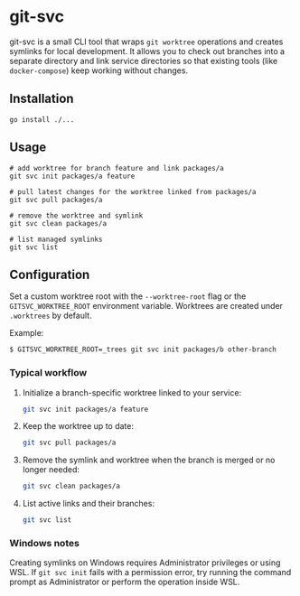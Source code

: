 # git-svc

git-svc is a small CLI tool that wraps `git worktree` operations and
creates symlinks for local development. It allows you to check out
branches into a separate directory and link service directories so that
existing tools (like `docker-compose`) keep working without changes.

## Installation

```
go install ./...
```

## Usage

```
# add worktree for branch feature and link packages/a
git svc init packages/a feature

# pull latest changes for the worktree linked from packages/a
git svc pull packages/a

# remove the worktree and symlink
git svc clean packages/a

# list managed symlinks
git svc list
```

## Configuration

Set a custom worktree root with the `--worktree-root` flag or the
`GITSVC_WORKTREE_ROOT` environment variable. Worktrees are created under
`.worktrees` by default.

Example:

```bash
$ GITSVC_WORKTREE_ROOT=_trees git svc init packages/b other-branch
```

### Typical workflow

1. Initialize a branch-specific worktree linked to your service:
   ```bash
   git svc init packages/a feature
   ```
2. Keep the worktree up to date:
   ```bash
   git svc pull packages/a
   ```
3. Remove the symlink and worktree when the branch is merged or no longer needed:
   ```bash
   git svc clean packages/a
   ```
4. List active links and their branches:
   ```bash
   git svc list
   ```

### Windows notes

Creating symlinks on Windows requires Administrator privileges or using
WSL. If `git svc init` fails with a permission error, try running the
command prompt as Administrator or perform the operation inside WSL.
